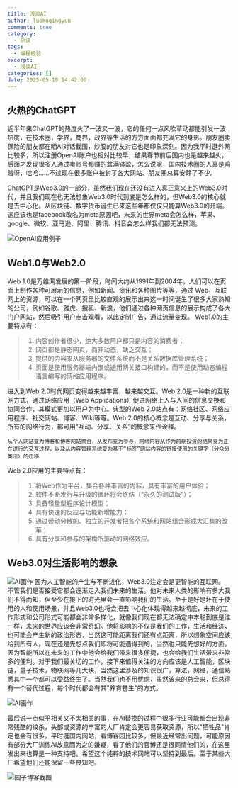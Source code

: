 ```yaml
---
title: 浅谈AI
author: luomuqingyun
comments: true
category:
  - 杂谈
tags:
  - 编程经验
excerpt:
  - 浅谈AI
categories: []
date: 2025-05-19 14:42:00
---
```


## 火热的ChatGPT
近半年来ChatGPT的热度火了一波又一波，它的任何一点风吹草动都能引发一波热度，在技术圈，学界，商界，政界等生活的方方面面都充满它的身影。朋友圈卖保险的朋友都在晒AI对话截图，炒股的朋友对它也是印象深刻。因为我平时逛外网比较多，所以注册OpenAI账户也相对比较早，结果春节前后国内也是越来越火，后面才发现很多人通过卖账号都赚的盆满钵盈，怎么说呢，国内技术圈的人真是鸡贼呀，哈哈……不过现在很多账户被封了各大网站、朋友圈总算安静了不少。

ChatGPT是Web3.0的一部分，虽然我们现在还没有进入真正意义上的Web3.0时代，并且我们现在也无法想象Web3.0时代到底是怎么样的，但Web3.0的核心就是去中心化。从区块链、数字货币诞生已来这些年都仅仅只能算Web3.0的开端。这应该也是facebook改名为meta原因吧，未来的世界meta会怎么样，苹果、google、微软、亚马逊、阿里、腾讯、抖音会怎么样我们都无法预测。

![OpenAI应用例子](https://files.mdnice.com/user/38598/fc0dd7ab-31ff-42c5-9e72-1d3959f5273a.png)

## Web1.0与Web2.0
Web 1.0是万维网发展的第一阶段，时间大约从1991年到2004年。人们可以在页面上制作各种可展示的信息，例如新闻、资讯和各种图片等等，通过 Web，互联网上的资源，可以在一个网页里比较直观的展示出来这一时间诞生了很多大家熟知的公司，例如谷歌、雅虎、搜狐、新浪，他们通过各种网页信息的展示构成了各大门户网站，然后吸引用户点击观看，以此定制广告，通过流量变现。
Web1.0的主要特点有：
> 1. 内容创作者很少，绝大多数用户都只是内容的消费者；
> 1. 网页都是静态网页，而非动态，缺乏交互；
> 1. 提供的内容来从服务器的文件系统而不是关系数据库管理系统；
> 1. 页面是使用服务器端内嵌或通用网关接口构建的，而不是使用动态编程语言编写的网络应用程序。

进入到Web 2.0时代网页变得越来越丰富，越来越交互。Web 2.0是一种新的互联网方式，通过网络应用（Web Applications）促进网络上人与人间的信息交换和协同合作，其模式更加以用户为中心。典型的Web 2.0站点有：网络社区、网络应用程序、社交网站、博客、Wiki等等。Web 2.0的核心概念是互动、分享与关系，所有的网络行为，都可用“互动、分享、关系”的概念来作诠释。

`
从个人网站变为博客和博客网站聚合，从发布变为参与，网络内容从作为前期投资的结果变为正在进行的交互过程，以及从内容管理系统变为基于“标签”网站内容的链接使用的关键字（分众分类法）的迁移
`

Web 2.0应用的主要特点有：
> 1. 将Web作为平台，集合各种丰富的内容，具有丰富的用户体验；
> 1. 软件不断发行与升级的循环将会终结（“永久的测试版”）；
> 1. 具备轻量型程序设计模型；
> 1. 具有快速的反应与功能新增能力；
> 1. 通过带动分散的、独立的开发者把各个系统和网站组合形成大汇集的改革；
> 1. 具有分享和参与的架构所驱动的网络效应。

## Web3.0对生活影响的想象

![AI画作](https://files.mdnice.com/user/38598/f99ecbe8-7949-49ad-a828-b96ee342f61b.png)
因为人工智能的产生与不断进化，Web3.0注定会是更智能的互联网。不管我们是否接受它都会逐渐走入我们未来的生活。他对未来人类的影响有多大我们不得而知，但至少在接下的时光里会一直影响我们的生活。至于是好是坏在于使用的人和使用场景，并且Web3.0也将会把去中心化体现得越来越彻底，未来的工作形式和公司形式可能都会非常多样化，就像我们现在都无法确定中本聪到底是谁一样，未来的世界应该会非常奇幻。他将影响的不仅是我们的工作，生活和经济，也可能会产生新的政治形态，当然这可能距离我们还有点距离，所以想象空间应该给到所有人。现在还是先想点我们即将可能遇得到的，当然也只能先想好的方面。因为智能所以在未来的工作中他会给我们带来很多便捷，也会给我们生活带来非常多的便利。对于我们最关切的工作，接下来值得关注的方向应该是人工智能，区块链，量子技术，物联网等几大块，当然这里涉及的知识很广，算法，网络，通信熟悉其中一个都可以受益终生了。当然我们也不用忧虑，虽然该来的总会来，但总得有一个替代过程，每个时代都会有其"养育苍生"的方式。

![AI画作](https://files.mdnice.com/user/38598/d0d3e43c-067f-4b86-9bd5-c7509345dc16.png)

最后说一点似乎相关又不太相关的事，在AI替换的过程中很多行业可能都会出现非常残酷的绞杀，头部或资源的丰富的大厂肯定会更容易获取资源，所以"牺牲品"肯定也会有很多。平时逛国内网站，看博客园比较多，但最近经常出问题，可能原因有部分大厂训练AI故意而为之的嫌疑，看了他们的官博还是很同情他们的，在这里发出来也算是一种支持吧，希望这个纯粹的技术网站可以坚持到最后。至于某些大厂希望他们还能保留一些良知吧。

![园子博客截图](https://files.mdnice.com/user/38598/908635e7-35c4-4196-9dcf-70723b6f9778.png)






